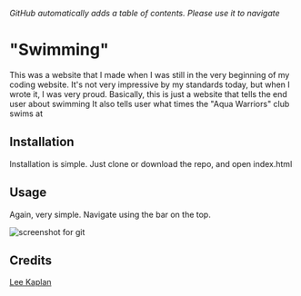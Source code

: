 _GitHub automatically adds a table of contents. Please use it to navigate_

# "Swimming"

This was a website that I made when I was still in the very beginning of my coding website. 
It's not very impressive by my standards today, but when I wrote it, I was very proud.
Basically, this is just a website that tells the end user about swimming
It also tells user what times the "Aqua Warriors" club swims at

## Installation

Installation is simple. Just clone or download the repo, and open index.html

## Usage

Again, very simple.
Navigate using the bar on the top.

![screenshot for git](https://user-images.githubusercontent.com/84854167/120921614-d5ee8380-c6c4-11eb-8a1c-1f5febd3f5d5.PNG)

## Credits

[Lee Kaplan](https://github.com/that-guy-lee)
